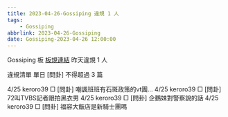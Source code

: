 ```yaml
---
title: 2023-04-26-Gossiping 違規 1 人
tags:
    - Gossiping
abbrlink: 2023-04-26-Gossiping
date: Gossiping-2023-04-26 12:00:00
---
```

Gossiping 板 [板規連結](https://www.ptt.cc/bbs/Gossiping/M.1637425085.A.07D.html)
昨天違規 1 人
<!-- more -->

違規清單
單日 [問卦] 不得超過 3 篇

4/25 keroro39 □ [問卦] 嘲諷班班有石斑政策的vt團…
4/25 keroro39 □ [問卦] 72叫TVBS記者跟拍黑衣男
4/25 keroro39 □ [問卦] 企鵝妹對警察說的話
4/25 keroro39 □ [問卦] 福容大飯店是新騎士團嗎